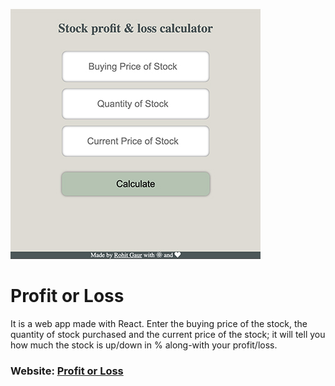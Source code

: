 ![Profit-or-Loss](images/profit-loss.jpg)

# Profit or Loss

It is a web app made with React. Enter the buying price of the stock, the quantity of stock purchased and the current price of the stock; it will tell you how much the stock is up/down in % along-with your profit/loss.

### Website: [Profit or Loss](https://h6s90.csb.app/)
